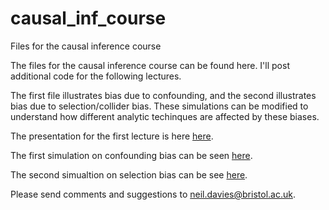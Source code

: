 # causal_inf_course
Files for the causal inference course

The files for the causal inference course can be found here. I'll post additional code for the following lectures. 

The first file illustrates bias due to confounding, and the second illustrates bias due to selection/collider bias. These simulations can be modified to understand how different analytic techinques are affected by these biases. 

The presentation for the first lecture is here <a href="https://github.com/nmdavies/causal_inf_course/raw/main/lecture_1_intro_causal_inf.pptx">here</a>.

The first simulation on confounding bias can be seen <a href="https://github.com/nmdavies/causal_inf_course/blob/main/reg_1_confounding.do">here</a>.

The second simualtion on selection bias can be see  <a href="https://github.com/nmdavies/causal_inf_course/blob/main/reg_2_selection_collider_bias.do">here</a>.

Please send comments and suggestions to neil.davies@bristol.ac.uk.
